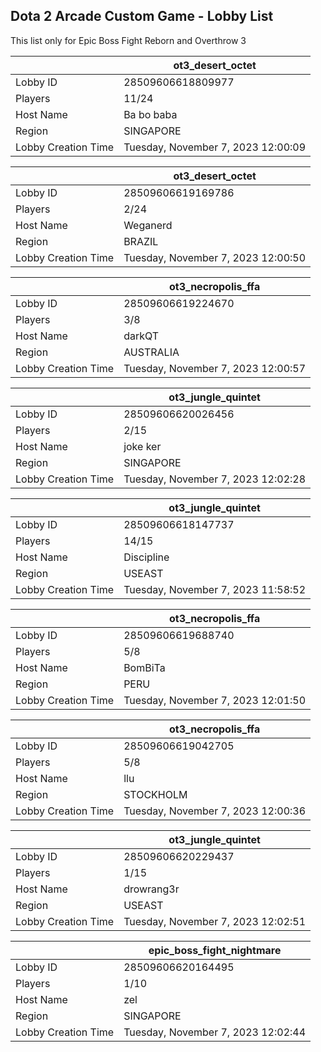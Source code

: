 ## Dota 2 Arcade Custom Game - Lobby List

This list only for Epic Boss Fight Reborn and Overthrow 3

|  | ot3_desert_octet |
| ------ | ------ |
| Lobby ID | 28509606618809977 |
| Players | 11/24 |
| Host Name | Ba bo baba |
| Region | SINGAPORE |
| Lobby Creation Time | Tuesday, November 7, 2023 12:00:09 |


|  | ot3_desert_octet |
| ------ | ------ |
| Lobby ID | 28509606619169786 |
| Players | 2/24 |
| Host Name | Weganerd |
| Region | BRAZIL |
| Lobby Creation Time | Tuesday, November 7, 2023 12:00:50 |


|  | ot3_necropolis_ffa |
| ------ | ------ |
| Lobby ID | 28509606619224670 |
| Players | 3/8 |
| Host Name | darkQT |
| Region | AUSTRALIA |
| Lobby Creation Time | Tuesday, November 7, 2023 12:00:57 |


|  | ot3_jungle_quintet |
| ------ | ------ |
| Lobby ID | 28509606620026456 |
| Players | 2/15 |
| Host Name | joke ker |
| Region | SINGAPORE |
| Lobby Creation Time | Tuesday, November 7, 2023 12:02:28 |


|  | ot3_jungle_quintet |
| ------ | ------ |
| Lobby ID | 28509606618147737 |
| Players | 14/15 |
| Host Name | Discipline |
| Region | USEAST |
| Lobby Creation Time | Tuesday, November 7, 2023 11:58:52 |


|  | ot3_necropolis_ffa |
| ------ | ------ |
| Lobby ID | 28509606619688740 |
| Players | 5/8 |
| Host Name | BomBiTa |
| Region | PERU |
| Lobby Creation Time | Tuesday, November 7, 2023 12:01:50 |


|  | ot3_necropolis_ffa |
| ------ | ------ |
| Lobby ID | 28509606619042705 |
| Players | 5/8 |
| Host Name | llu |
| Region | STOCKHOLM |
| Lobby Creation Time | Tuesday, November 7, 2023 12:00:36 |


|  | ot3_jungle_quintet |
| ------ | ------ |
| Lobby ID | 28509606620229437 |
| Players | 1/15 |
| Host Name | drowrang3r |
| Region | USEAST |
| Lobby Creation Time | Tuesday, November 7, 2023 12:02:51 |


|  | epic_boss_fight_nightmare |
| ------ | ------ |
| Lobby ID | 28509606620164495 |
| Players | 1/10 |
| Host Name | zel |
| Region | SINGAPORE |
| Lobby Creation Time | Tuesday, November 7, 2023 12:02:44 |


